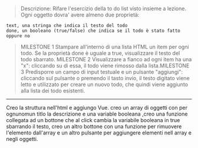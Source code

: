 > Descrizione:
> Rifare l'esercizio della to do list visto insieme a lezione. Ogni oggetto dovra' avere almeno due proprietà:

    text, una stringa che indica il testo del todo
    done, un booleano (true/false) che indica se il todo è stato fatto oppure no
> MILESTONE 1
> Stampare all'interno di una lista HTML un item per ogni todo.
> Se la proprietà done è uguale a true, visualizzare il testo del todo sbarrato.
>MILESTONE 2
> Visualizzare a fianco ad ogni item ha una "x": cliccando su di essa, il todo viene rimosso dalla lista.MILESTONE 3
> Predisporre un campo di input testuale e un pulsante "aggiungi": cliccando sul pulsante o premendo il tasto invio, il testo digitato viene letto e utilizzato per creare un nuovo todo, che quindi viene aggiunto alla lista dei todo esistenti.


-------------------------------------------------------------------------------------------------------------------------------

Creo la struttura nell'html e aggiungo Vue.  creo un array di oggetti con per ognunomun titlo la descrizione e una variable booleana ,creo una funzione collegata ad un bottone che al click cambia la variabile booleana in true sbarrando il testo, creo un  altro bottone con una funzione per rimuovere l'elemento dall'array e un altro pulsante per aggiungere elementi nell array e negli oggetti.